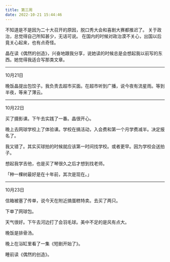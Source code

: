 ```yaml
---
title: 第三周
date: 2022-10-21 15:44:46
---
```

不知道是不是因为二十大召开的原因，脱口秀大会和喜剧大赛都推迟了。
关于政治，总觉得自己所知甚少，无话可说。
在国内的时候对政治漠不关心，出国以后竟关心起来，也有点奇怪。

晶在读《偶然的创造》，兴奋地跟我分享，说她读的时候总是会想起我以前写的东西。她觉得我适合写那类文章。

---

10月21日


晚饭晶提出包饺子。我负责去超市买面。在超市听到广播，说今夜有流星雨。等到半夜，等来了薄云。

---

10月22日

买了摄影课。下午去实践了一番。晶很开心。

晚上去网球学校上了体验课。学校在搞活动，入会费和第一个月学费减半。决定报名了。

我又错了。其实买球拍的时候就应该第一时间找学校。或者更早。因为学校会送拍子。

想起我学吉他，也是买了琴很久之后才想到找老师。

「种一棵树最好是在十年前，其次是现在。」
- - -
10月23日

信箱被塞了传单，说今天在附近搞蛋糕特卖。去买了两只。

下单了网球包。

天气很好。下午去河边打了会羽毛球。美中不足的是风有点大。

晚饭是排骨汤。

晚上在浴缸里看了一集《短剧开始了》。

睡前读《偶然的创造》。
